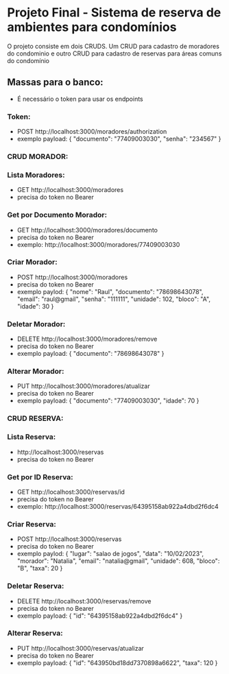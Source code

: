 # Projeto Final - Sistema de reserva de ambientes para condomínios

O projeto consiste em dois CRUDS.
Um CRUD para cadastro de moradores do condominio e outro CRUD para cadastro de reservas para áreas comuns do condomínio

## Massas para o banco:
- É necessário o token para usar os endpoints

### Token:
- POST http://localhost:3000/moradores/authorization
- exemplo payload:
            {
                "documento": "77409003030",
                "senha": "234567"
            }

### CRUD MORADOR:
### Lista Moradores: 
- GET http://localhost:3000/moradores
- precisa do token no Bearer

### Get por Documento Morador: 
- GET http://localhost:3000/moradores/documento 
- precisa do token no Bearer
- exemplo: http://localhost:3000/moradores/77409003030

### Criar Morador:
- POST http://localhost:3000/moradores
- precisa do token no Bearer
- exemplo paylod: 
        {
            "nome": "Raul",
            "documento": "78698643078",
            "email": "raul@gmail",
            "senha": "111111",
            "unidade": 102,
            "bloco": "A",
            "idade": 30
        }

### Deletar Morador:
- DELETE http://localhost:3000/moradores/remove
- precisa do token no Bearer
- exemplo payload:
        {
            "documento": "78698643078"
        }

### Alterar Morador:
- PUT http://localhost:3000/moradores/atualizar
- precisa do token no Bearer
- exemplo payload:
        {
            "documento": "77409003030",
            "idade": 70
        }


### CRUD RESERVA:
### Lista Reserva: 
- http://localhost:3000/reservas
- precisa do token no Bearer

### Get por ID Reserva: 
- GET http://localhost:3000/reservas/id 
- precisa do token no Bearer
- exemplo: http://localhost:3000/reservas/64395158ab922a4dbd2f6dc4

### Criar Reserva:
- POST http://localhost:3000/reservas
- precisa do token no Bearer
- exemplo paylod: 
        {
            "lugar": "salao de jogos",
            "data": "10/02/2023",
            "morador": "Natalia",
            "email": "natalia@gmail",
            "unidade": 608,
            "bloco": "B",
            "taxa": 20
        }

### Deletar Reserva:
- DELETE http://localhost:3000/reservas/remove
- precisa do token no Bearer
- exemplo payload:
        {
	        "id": "64395158ab922a4dbd2f6dc4"
        }

### Alterar Reserva:
- PUT http://localhost:3000/reservas/atualizar
- precisa do token no Bearer
- exemplo payload:
        {
            "id": "643950bd18dd7370898a6622",
            "taxa": 120
        }
